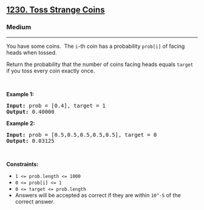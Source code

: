 <h2><a href="https://leetcode.com/problems/toss-strange-coins/">1230. Toss Strange Coins</a></h2><h3>Medium</h3><hr><div><p><font papago-translate="cached" papago-id="15">You have some coins.&nbsp; The </font><code>i</code><font papago-translate="cached" papago-id="16">-th&nbsp;coin has a probability&nbsp;</font><code>prob[i]</code><font papago-translate="cached" papago-id="17"> of facing heads when tossed.</font></p>

<p><font papago-translate="cached" papago-id="18">Return the probability that the number of coins facing heads equals </font><code>target</code><font papago-translate="cached" papago-id="19"> if you toss every coin exactly once.</font></p>

<p>&nbsp;</p>
<p><strong papago-id="20" papago-translate="translated">Example 1:</strong></p>
<pre papago-id="21" papago-translate="cached"><strong papago-id="21-0">Input:</strong> prob = [0.4], target = 1
<strong papago-id="21-2">Output:</strong> 0.40000
</pre><p><strong papago-id="22" papago-translate="translated">Example 2:</strong></p>
<pre papago-id="23" papago-translate="cached"><strong papago-id="23-0">Input:</strong> prob = [0.5,0.5,0.5,0.5,0.5], target = 0
<strong papago-id="23-2">Output:</strong> 0.03125
</pre>
<p>&nbsp;</p>
<p><strong papago-id="24" papago-translate="translated">Constraints:</strong></p>

<ul>
	<li><code>1 &lt;= prob.length &lt;= 1000</code></li>
	<li><code>0 &lt;= prob[i] &lt;= 1</code></li>
	<li><code>0 &lt;= target&nbsp;</code><code>&lt;= prob.length</code></li>
	<li><font papago-translate="cached" papago-id="25">Answers will be accepted as correct if they are within </font><code>10^-5</code><font papago-translate="cached" papago-id="26"> of the correct answer.</font></li>
</ul>
</div>